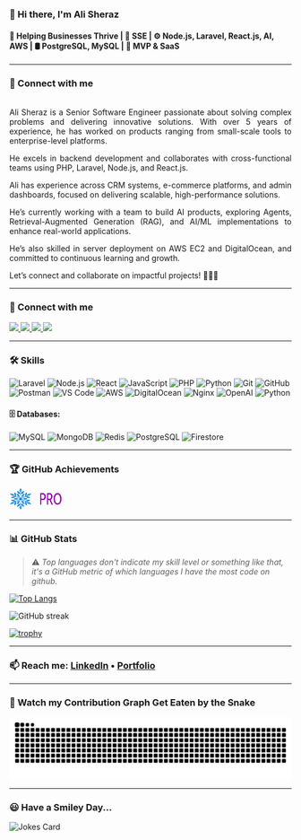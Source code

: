 <!--
**ImAliSheraz/ImAliSheraz** is a ✨ _special_ ✨ repository because its `README.md` (this file) appears on your GitHub profile.
-->

### 👋 Hi there, I'm Ali Sheraz

#### 🚀 Helping Businesses Thrive | 💼 SSE | ⚙️ Node.js, Laravel, React.js, AI, AWS | 🛢️ PostgreSQL, MySQL | 🧪 MVP & SaaS

---

### 🔗 Connect with me

<p align="justify">
<br/>
Ali Sheraz is a Senior Software Engineer passionate about solving complex problems and delivering innovative solutions. With over 5 years of experience, he has worked on products ranging from small-scale tools to enterprise-level platforms.
</p>

<p align="justify">
He excels in backend development and collaborates with cross-functional teams using PHP, Laravel, Node.js, and React.js.
</p>

<p align="justify">
Ali has experience across CRM systems, e-commerce platforms, and admin dashboards, focused on delivering scalable, high-performance solutions.
</p>

<p align="justify">
He’s currently working with a team to build AI products, exploring Agents, Retrieval-Augmented Generation (RAG), and AI/ML implementations to enhance real-world applications.
</p>

<p align="justify">
He’s also skilled in server deployment on AWS EC2 and DigitalOcean, and committed to continuous learning and growth.
</p>

<p align="left">Let’s connect and collaborate on impactful projects! 🚀👨‍💻</p>

---

### 🔗 Connect with me

<div align="left">
<a href="https://linktr.ee/imalisheraz" target="_blank">
    <img src="https://img.shields.io/badge/Linktree-5FD068?style=for-the-badge&logo=linktree&logoColor=white" />
</a>

<a href="https://www.linkedin.com/in/imalisheraz/" target="_blank">
    <img src="https://img.shields.io/badge/linkedin-%230077B5.svg?&style=for-the-badge&logo=linkedin&logoColor=white" />
</a>

<a href="mailto:imalisheraz@gmail.com" target="_blank">
    <img src="https://img.shields.io/badge/Gmail-BF211D?style=for-the-badge&logo=Google&logoColor=white" />
</a>

<a href="https://drive.google.com/drive/folders/13rMJZrQQyHyjVYKgyPlgW4mAXfIY8l-n" target="_blank">
    <img src="https://img.shields.io/badge/Resume-4285F4?style=for-the-badge&logo=google-drive&logoColor=white" />
</a>
</div>

---

### 🛠️ Skills

![Laravel](https://img.shields.io/badge/Laravel-E74430?style=for-the-badge&logo=laravel&logoColor=white)
![Node.js](https://img.shields.io/badge/Node.js-339933?style=for-the-badge&logo=nodedotjs&logoColor=white)
![React](https://img.shields.io/badge/React-20232A?style=for-the-badge&logo=react&logoColor=61DAFB)
![JavaScript](https://img.shields.io/badge/JavaScript-F7DF1E?style=for-the-badge&logo=javascript&logoColor=black)
![PHP](https://img.shields.io/badge/PHP-777BB4?style=for-the-badge&logo=php&logoColor=white)
![Python](https://img.shields.io/badge/Python-3776AB?style=for-the-badge&logo=python&logoColor=white)
![Git](https://img.shields.io/badge/Git-F05032?style=for-the-badge&logo=git&logoColor=white)
![GitHub](https://img.shields.io/badge/GitHub-181717?style=for-the-badge&logo=github&logoColor=white)
![Postman](https://img.shields.io/badge/Postman-FF6C37?style=for-the-badge&logo=postman&logoColor=white)
![VS Code](https://img.shields.io/badge/VSCode-007ACC?style=for-the-badge&logo=visualstudiocode&logoColor=white)
![AWS](https://img.shields.io/badge/AWS-232F3E?style=for-the-badge&logo=amazonaws&logoColor=white)
![DigitalOcean](https://img.shields.io/badge/DigitalOcean-0080FF?style=for-the-badge&logo=digitalocean&logoColor=white)
![Nginx](https://img.shields.io/badge/Nginx-009639?style=for-the-badge&logo=nginx&logoColor=white)
![OpenAI](https://img.shields.io/badge/OpenAI-412991?style=for-the-badge&logo=openai&logoColor=white)
![Python](https://img.shields.io/badge/Prompt_Engineering-3776AB?style=for-the-badge&logo=python&logoColor=white)

#### 🗄️ Databases:

![MySQL](https://img.shields.io/badge/MySQL-4479A1?style=for-the-badge&logo=mysql&logoColor=white)
![MongoDB](https://img.shields.io/badge/MongoDB-47A248?style=for-the-badge&logo=mongodb&logoColor=white)
![Redis](https://img.shields.io/badge/Redis-DC382D?style=for-the-badge&logo=redis&logoColor=white)
![PostgreSQL](https://img.shields.io/badge/PostgreSQL-336791?style=for-the-badge&logo=postgresql&logoColor=white)
![Firestore](https://img.shields.io/badge/Firestore-FFCA28?style=for-the-badge&logo=firebase&logoColor=black)

---

### 🏆 GitHub Achievements

<a href='https://archiveprogram.github.com/'><img src='https://raw.githubusercontent.com/acervenky/animated-github-badges/master/assets/acbadge.gif' width='40' height='40'></a> <a href='https://github.com/pricing'><img src='https://raw.githubusercontent.com/acervenky/animated-github-badges/master/assets/pro.gif' width='40' height='40'></a>

---

### 📊 GitHub Stats

> ⚠️ _Top languages don't indicate my skill level or something like that, it's a GitHub metric of which languages I have the most code on github._

[![Top Langs](https://github-readme-stats.vercel.app/api/top-langs/?username=imalisheraz&layout=compact&theme=gruvbox)](https://github.com/anuraghazra/github-readme-stats)

![GitHub streak](https://github-readme-streak-stats.herokuapp.com/?user=imalisheraz&layout=compact&theme=gruvbox)

[![trophy](https://github-profile-trophy.vercel.app/?username=ryo-ma&theme=onedark)](https://github.com/ImAliSheraz&theme=onedark/github-profile-trophy)

---

### 📫 Reach me: [LinkedIn](https://linkedin.com/in/imalisheraz) • [Portfolio](https://imalisheraz.github.io)

---

### 🐍 Watch my Contribution Graph Get Eaten by the Snake

<picture>
  <source media="(prefers-color-scheme: dark)" srcset="https://raw.githubusercontent.com/ImAliSheraz/ImAliSheraz/output/github-contribution-grid-snake-dark.svg">
  <source media="(prefers-color-scheme: light)" srcset="https://raw.githubusercontent.com/ImAliSheraz/ImAliSheraz/output/github-contribution-grid-snake.svg">
  <img alt="github contribution grid snake animation" src="https://raw.githubusercontent.com/ImAliSheraz/ImAliSheraz/output/github-contribution-grid-snake.svg">
</picture>

---

### 😃 Have a Smiley Day...

![Jokes Card](https://readme-jokes.vercel.app/api)
